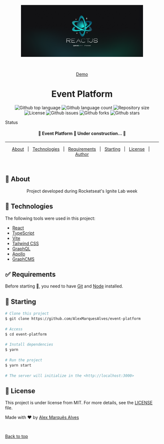 <div align="center" id="top">
  <img src="./.github/Wallpaper - 2560x1080.png" width="400" alt='Event Platform' />

&#xa0;

<a href="https://event-platform-mu-three.vercel.app/">Demo</a>

</div>

<h1 align="center">Event Platform</h1>

<p align="center">
  <img alt="Github top language" src="https://img.shields.io/github/languages/top/AlexMarquesAlves/event-platform?color=56BEB8">

  <img alt="Github language count" src="https://img.shields.io/github/languages/count/AlexMarquesAlves/event-platform?color=56BEB8">

  <img alt="Repository size" src="https://img.shields.io/github/repo-size/AlexMarquesAlves/event-platform?color=56BEB8">

  <img alt="License" src="https://img.shields.io/github/license/AlexMarquesAlves/event-platform?color=56BEB8">

  <img alt="Github issues" src="https://img.shields.io/github/issues/AlexMarquesAlves/event-platform?color=56BEB8" />

  <img alt="Github forks" src="https://img.shields.io/github/forks/AlexMarquesAlves/event-platform?color=56BEB8" />

  <img alt="Github stars" src="https://img.shields.io/github/stars/AlexMarquesAlves/event-platform?color=56BEB8" />
</p>

Status

<h4 align="center">
	🚧  Event Platform 🚀 Under construction...  🚧
</h4>

<hr>

<p align="center">
  <a href="#dart-about">About</a> &#xa0; | &#xa0;
  <!-- <a href="#sparkles-features">Features</a> &#xa0; | &#xa0; -->
  <a href="#rocket-technologies">Technologies</a> &#xa0; | &#xa0;
  <a href="#white_check_mark-requirements">Requirements</a> &#xa0; | &#xa0;
  <a href="#checkered_flag-starting">Starting</a> &#xa0; | &#xa0;
  <a href="#memo-license">License</a> &#xa0; | &#xa0;
  <a href="https://github.com/AlexMarquesAlves" target="_blank">Author</a>
</p>

<br>

## :dart: About

<p align='center'>Project developed during Rocketseat's Ignite Lab week</p>

<!-- ## :sparkles: Features

:heavy_check_mark: Feature 1;\
:heavy_check_mark: Feature 2;\
:heavy_check_mark: Feature 3; -->

## :rocket: Technologies

The following tools were used in this project:

-  [React](https://reactjs.org/)
-  [TypeScript](https://www.typescriptlang.org/)
-  [Vite](https://vitejs.dev/)
-  [Tailwind CSS](https://tailwindcss.com/)
-  [GraphQL](https://graphql.org/)
-  [Apollo](https://www.apollographql.com/)
-  [GraphCMS](https://graphcms.com/)

## :white_check_mark: Requirements

Before starting :checkered_flag:, you need to have [Git](https://git-scm.com) and [Node](https://nodejs.org/en/) installed.

## :checkered_flag: Starting

```bash
# Clone this project
$ git clone https://github.com/AlexMarquesAlves/event-platform

# Access
$ cd event-platform

# Install dependencies
$ yarn

# Run the project
$ yarn start

# The server will initialize in the <http://localhost:3000>
```

## :memo: License

This project is under license from MIT. For more details, see the [LICENSE](LICENSE.md) file.

Made with :heart: by <a href="https://github.com/AlexMarquesAlves" target="_blank">Alex Marquês Alves</a>

&#xa0;

<a href="#top">Back to top</a>
